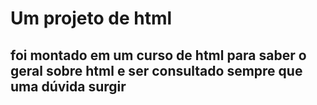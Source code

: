 # Um projeto de html
## foi montado em um curso de html para saber o geral sobre html e ser consultado sempre que uma dúvida surgir